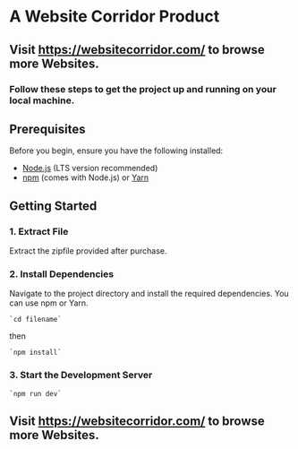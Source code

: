 # A Website Corridor Product

## Visit https://websitecorridor.com/ to browse more Websites.



### Follow these steps to get the project up and running on your local machine.

## Prerequisites

Before you begin, ensure you have the following installed:

- [Node.js](https://nodejs.org/) (LTS version recommended)
- [npm](https://www.npmjs.com/) (comes with Node.js) or [Yarn](https://yarnpkg.com/)

## Getting Started

### 1. Extract File

Extract the zipfile provided after purchase.

### 2. Install Dependencies
Navigate to the project directory and install the required dependencies. You can use npm or Yarn.

    `cd filename`

then

    `npm install`


### 3. Start the Development Server

    `npm run dev`




## Visit https://websitecorridor.com/  to browse more Websites.
